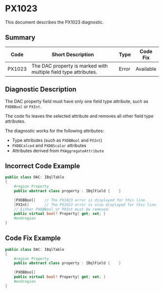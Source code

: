 # PX1023
This document describes the PX1023 diagnostic.

## Summary

| Code   | Short Description                                               | Type  | Code Fix  | 
| ------ | --------------------------------------------------------------- | ----- | --------- | 
| PX1023 | The DAC property is marked with multiple field type attributes. | Error | Available |

## Diagnostic Description
The DAC property field must have only one field type attribute, such as `PXDBBool` or `PXInt`. 

The code fix leaves the selected attribute and removes all other field type attributes.

The diagnostic works for the following attributes: 

 - Type attributes (such as `PXDBBool` and `PXInt`)
 - `PXDBCalced` and `PXDBScalar` attributes
 - Attributes derived from `PXAggregateAttribute`

## Incorrect Code Example

```C#
public class DAC: IBqlTable
{
    #region Property
    public abstract class property : IBqlField {    }
 
    [PXDBBool]    // The PX1023 error is displayed for this line.
    [PXInt]       // The PX1023 error is also displayed for this line.
    // Either PXDBBool or PXInt must be removed.
    public virtual bool? Property{ get; set; }
    #endregion
}
```

## Code Fix Example

```C#
public class DAC: IBqlTable
{
    #region Property
    public abstract class property : IBqlField {    }
 
    [PXDBBool]
    public virtual bool? Property{ get; set; }
    #endregion
}
```
